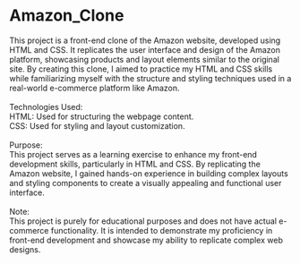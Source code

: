 # Amazon_Clone
This project is a front-end clone of the Amazon website, developed using HTML and CSS. It replicates the user interface and design of the Amazon platform, showcasing products and layout elements similar to the original site. By creating this clone, I aimed to practice my HTML and CSS skills while familiarizing myself with the structure and styling techniques used in a real-world e-commerce platform like Amazon.
<br>
<br>
Technologies Used:
<br>
HTML: Used for structuring the webpage content.
<br>
CSS: Used for styling and layout customization.
<br>
<br>
Purpose:
<br>
This project serves as a learning exercise to enhance my front-end development skills, particularly in HTML and CSS. By replicating the Amazon website, I gained hands-on experience in building complex layouts and styling components to create a visually appealing and functional user interface.
<br>
<br>
Note:
<br>
This project is purely for educational purposes and does not have actual e-commerce functionality. It is intended to demonstrate my proficiency in front-end development and showcase my ability to replicate complex web designs.
